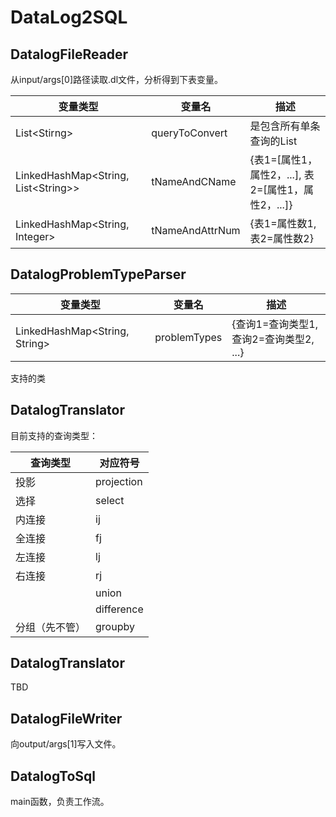 # DataLog2SQL

## DatalogFileReader

从input/args[0]路径读取.dl文件，分析得到下表变量。

| 变量类型                                | 变量名          | 描述                                                  |
| --------------------------------------- | --------------- | ----------------------------------------------------- |
| List\<Stirng\>                          | queryToConvert  | 是包含所有单条查询的List                              |
| LinkedHashMap\<String, List\<String\>\> | tNameAndCName   | {表1=\[属性1，属性2，...\], 表2=\[属性1，属性2，...]} |
| LinkedHashMap<String, Integer>          | tNameAndAttrNum | {表1=属性数1, 表2=属性数2}                            |

### 

## DatalogProblemTypeParser

| 变量类型                        | 变量名       | 描述                                    |
| ------------------------------- | ------------ | --------------------------------------- |
| LinkedHashMap\<String, String\> | problemTypes | {查询1=查询类型1, 查询2=查询类型2, ...} |

支持的类



## DatalogTranslator

目前支持的查询类型：

| 查询类型       | 对应符号   |
| -------------- | ---------- |
| 投影           | projection |
| 选择           | select     |
| 内连接         | ij         |
| 全连接         | fj         |
| 左连接         | lj         |
| 右连接         | rj         |
|                | union      |
|                | difference |
| 分组（先不管） | groupby    |



## DatalogTranslator

TBD



## DatalogFileWriter

向output/args[1]写入文件。



## DatalogToSql

main函数，负责工作流。

